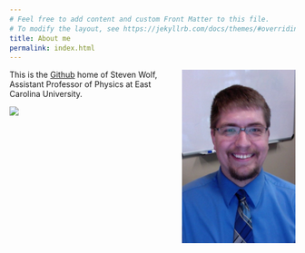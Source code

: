```yaml
---
# Feel free to add content and custom Front Matter to this file.
# To modify the layout, see https://jekyllrb.com/docs/themes/#overriding-theme-defaults
title: About me
permalink: index.html
---
```


<img src="./images/swolfHeadVert.jpg" width="200" alt="Head Shot" align="right"/>


This is the [Github](github.com) home of Steven Wolf, Assistant Professor of Physics at East Carolina University.

<img src="https://image.freepik.com/free-vector/geometric-background-with-text-of-coming-soon_1017-5069.jpg" width="250"/>

